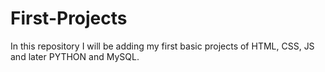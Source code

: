 # First-Projects
In this repository I will be adding my first basic projects of HTML, CSS, JS and later PYTHON and MySQL.
